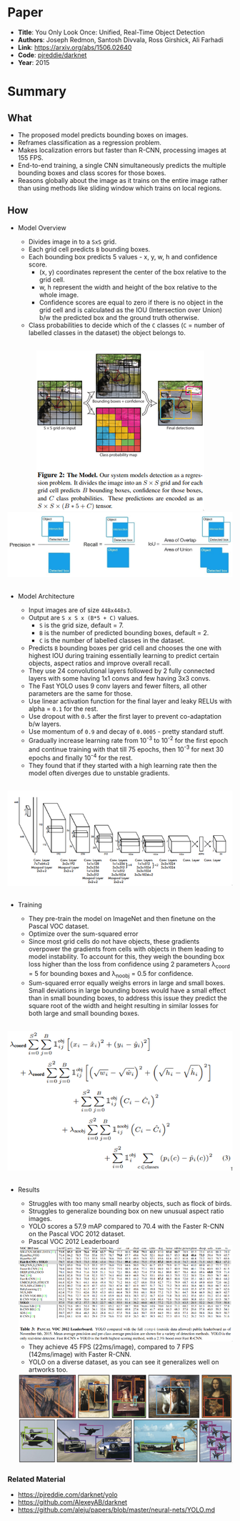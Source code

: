 # Paper

* **Title**: You Only Look Once: Unified, Real-Time Object Detection
* **Authors**: Joseph Redmon, Santosh Divvala, Ross Girshick, Ali Farhadi
* **Link**: https://arxiv.org/abs/1506.02640
* **Code**: [pjreddie/darknet](https://github.com/pjreddie/darknet)
* **Year**: 2015

# Summary

## What

* The proposed model predicts bounding boxes on images.
* Reframes classification as a regression problem.
* Makes localization errors but faster than R-CNN, processing images at 155 FPS.
* End-to-end training, a single CNN simultaneously predicts the multiple bounding boxes and class scores for those boxes.
* Reasons globally about the image as it trains on the entire image rather than using methods like sliding window 
  which trains on local regions.


## How

* Model Overview

    * Divides image in to a `SxS` grid.
    * Each grid cell predicts `B` bounding boxes.
    * Each bounding box predicts 5 values - x, y, w, h and confidence score.
        * (x, y) coordinates represent the center of the box relative to the grid cell.
        * w, h represent the width and height of the box relative to the whole image.
        * Confidence scores are equal to zero if there is no object in the grid cell and is calculated as the IOU
          (Intersection over Union) b/w the predicted box and the ground truth otherwise.
    * Class probabilities to decide which of the `C` classes (`C` = number of labelled classes in the dataset) the object belongs to.

<br>
<center> <img src="images/yolo/overview.png" alt="Overview"> </center>
<center> <img src="images/yolo/iou.jpeg" alt="IOU"> </center>
<br>

* Model Architecture

    * Input images are of size `448x448x3`.
    * Output are `S x S x (B*5 + C)` values.
        * `S` is the grid size, default = 7.
        * `B` is the number of predicted bounding boxes, default = 2.
        * `C` is the number of labelled classes in the dataset.
    * Predicts `B` bounding boxes per grid cell and chooses the one with highest IOU during training 
      essentially learning to predict certain objects, aspect ratios and improve overall recall.
    * They use 24 convolutional layers followed by 2 fully connected layers with some having 1x1 convs and few having 3x3 convs.
    * The Fast YOLO uses 9 conv layers and fewer filters, all other parameters are the same for those.
    * Use linear activation function for the final layer and leaky RELUs with alpha = `0.1` for the rest.
    * Use dropout with `0.5` after the first layer to prevent co-adaptation b/w layers.
    * Use momentum of `0.9` and decay of `0.0005` - pretty standard stuff.
    * Gradually increase learning rate from 10<sup>-3</sup> to 10<sup>-2</sup> for the first epoch and continue
      training with that till 75 epochs, then 10<sup>-3</sup> for next 30 epochs and finally 10<sup>-4</sup> for the rest.
    * They found that if they started with a high learning rate then the model often diverges due to unstable gradients.

<br>
<center> <img src="images/yolo/architecture.png" alt="Architecture"> </center>
<br>

* Training

    * They pre-train the model on ImageNet and then finetune on the Pascal VOC dataset.
    * Optimize over the sum-squared error
    * Since most grid cells do not have objects, these gradients overpower the gradients from cells with objects in
      them leading to model instability. To account for this, they weigh the bounding box loss higher than the loss
      from confidence using 2 parameters λ<sub>coord</sub> = 5 for bounding boxes and λ<sub>noobj</sub> = 0.5 for confidence.
    * Sum-squared error equally weighs errors in large and small boxes. Small deviations in large bounding boxes would have a small 
      effect than in small bounding boxes, to address this issue they predict the square root of the width and height resulting in
      similar losses for both large and small bounding boxes.
<br>
<center> <img src="images/yolo/loss-func.png" alt="Loss Function"> </center>
<br>

* Results

    * Struggles with too many small nearby objects, such as flock of birds.
    * Struggles to generalize bounding box on new unusual aspect ratio images.
    * YOLO scores a 57.9 mAP compared to 70.4 with the Faster R-CNN on the Pascal VOC 2012 dataset.
    * Pascal VOC 2012 Leaderboard
    <center> <img src="images/yolo/leaderboard.png" alt="Leaderboard"> </center>

    * They achieve 45 FPS (22ms/image), compared to 7 FPS (142ms/image) with Faster R-CNN.
    * YOLO on a diverse dataset, as you can see it generalizes well on artworks too.
    <center> <img src="images/yolo/results.png" alt="Results"> </center>


### Related Material

* https://pjreddie.com/darknet/yolo
* https://github.com/AlexeyAB/darknet
* https://github.com/aleju/papers/blob/master/neural-nets/YOLO.md
